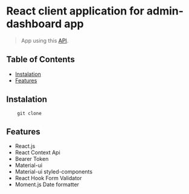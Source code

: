 # React client application for admin-dashboard app

> App using this <a href="https://github.com/skywalker-ua/admin-dashboard-api">API</a>.

## Table of Contents

- [Instalation](#instalation)
- [Features](#features)

## Instalation

```shell
    git clone 
```

## Features

- React.js
- React Context Api
- Bearer Token
- Material-ui
- Material-ui styled-components
- React Hook Form Validator
- Moment.js Date formatter